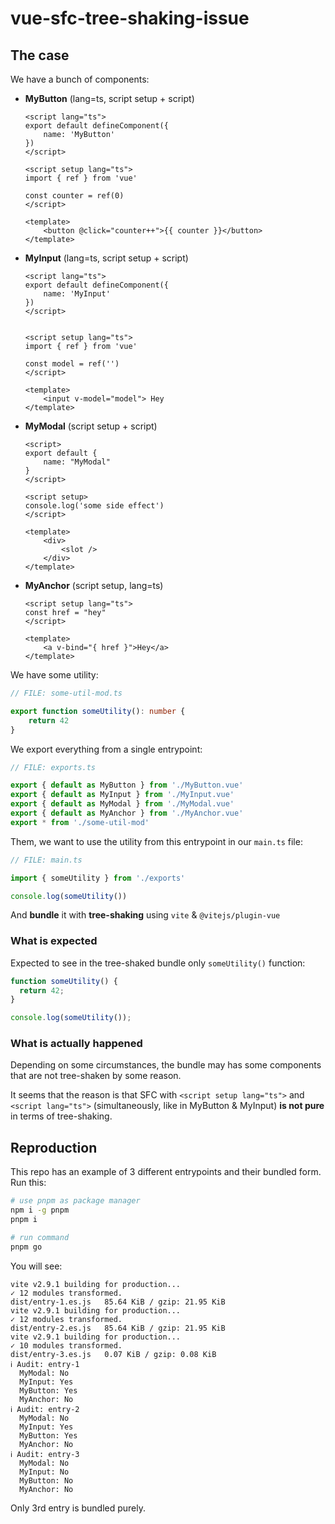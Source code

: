 # vue-sfc-tree-shaking-issue

## The case

We have a bunch of components:

- **MyButton** (lang=ts, script setup + script)
 
  ```vue
  <script lang="ts">
  export default defineComponent({
      name: 'MyButton'
  })
  </script>

  <script setup lang="ts">
  import { ref } from 'vue'

  const counter = ref(0)
  </script>

  <template>
      <button @click="counter++">{{ counter }}</button>
  </template>
  ```

- **MyInput** (lang=ts, script setup + script)
 
  ```vue
  <script lang="ts">
  export default defineComponent({
      name: 'MyInput'
  })
  </script>


  <script setup lang="ts">
  import { ref } from 'vue'

  const model = ref('')
  </script>

  <template>
      <input v-model="model"> Hey
  </template>
  ```

- **MyModal** (script setup + script)
 
  ```vue
  <script>
  export default {
      name: "MyModal"
  }
  </script>

  <script setup>
  console.log('some side effect')
  </script>

  <template>
      <div>
          <slot />
      </div>
  </template>
  ```

- **MyAnchor** (script setup, lang=ts)

  ```vue
  <script setup lang="ts">
  const href = "hey"
  </script>

  <template>
      <a v-bind="{ href }">Hey</a>
  </template>
  ```

We have some utility:

```ts
// FILE: some-util-mod.ts

export function someUtility(): number {
    return 42
}
```

We export everything from a single entrypoint:

```ts
// FILE: exports.ts

export { default as MyButton } from './MyButton.vue'
export { default as MyInput } from './MyInput.vue'
export { default as MyModal } from './MyModal.vue'
export { default as MyAnchor } from './MyAnchor.vue'
export * from './some-util-mod'
```

Them, we want to use the utility from this entrypoint in our `main.ts` file:

```ts
// FILE: main.ts

import { someUtility } from './exports'

console.log(someUtility())
```

And **bundle** it with **tree-shaking** using `vite` & `@vitejs/plugin-vue`

### What is expected

Expected to see in the tree-shaked bundle only `someUtility()` function:

```js
function someUtility() {
  return 42;
}

console.log(someUtility());
```

### What is actually happened

Depending on some circumstances, the bundle may has some components that are not tree-shaken by some reason.

It seems that the reason is that SFC with `<script setup lang="ts">` and `<script lang="ts">` (simultaneously, like in MyButton & MyInput) **is not pure** in terms of tree-shaking.

## Reproduction

This repo has an example of 3 different entrypoints and their bundled form. Run this:

```bash
# use pnpm as package manager
npm i -g pnpm
pnpm i

# run command
pnpm go
```

You will see:

```
vite v2.9.1 building for production...
✓ 12 modules transformed.
dist/entry-1.es.js   85.64 KiB / gzip: 21.95 KiB
vite v2.9.1 building for production...
✓ 12 modules transformed.
dist/entry-2.es.js   85.64 KiB / gzip: 21.95 KiB
vite v2.9.1 building for production...
✓ 10 modules transformed.
dist/entry-3.es.js   0.07 KiB / gzip: 0.08 KiB
ℹ Audit: entry-1
  MyModal: No
  MyInput: Yes
  MyButton: Yes
  MyAnchor: No
ℹ Audit: entry-2
  MyModal: No
  MyInput: Yes
  MyButton: Yes
  MyAnchor: No
ℹ Audit: entry-3
  MyModal: No
  MyInput: No
  MyButton: No
  MyAnchor: No
```

Only 3rd entry is bundled purely.
